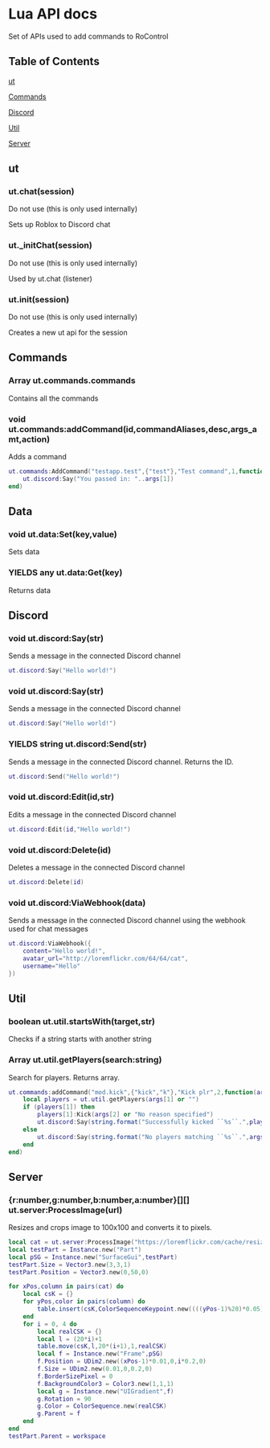 # Lua API docs

Set of APIs used to add commands to RoControl

## Table of Contents

[ut](#ut)

[Commands](#commands)

[Discord](#discord)

[Util](#util)

[Server](#server)

## ut

### ut.chat(session)

Do not use (this is only used internally)

Sets up Roblox to Discord chat

### ut._initChat(session)

Do not use (this is only used internally)

Used by ut.chat (listener)

### ut.init(session)
Do not use (this is only used internally)

Creates a new ut api for the session

## Commands

### Array ut.commands.commands

Contains all the commands

### void ut.commands:addCommand(id,commandAliases,desc,args_amt,action)

Adds a command
```lua
ut.commands:AddCommand("testapp.test",{"test"},"Test command",1,function(args) 
    ut.discord:Say("You passed in: "..args[1])
end)
```

## Data

### void ut.data:Set(key,value)

Sets data

### YIELDS any ut.data:Get(key)

Returns data

## Discord

### void ut.discord:Say(str)

Sends a message in the connected Discord channel
```lua
ut.discord:Say("Hello world!")
```

### void ut.discord:Say(str)

Sends a message in the connected Discord channel
```lua
ut.discord:Say("Hello world!")
```

### YIELDS string ut.discord:Send(str)

Sends a message in the connected Discord channel. Returns the ID.
```lua
ut.discord:Send("Hello world!")
```

### void ut.discord:Edit(id,str)

Edits a message in the connected Discord channel
```lua
ut.discord:Edit(id,"Hello world!")
```

### void ut.discord:Delete(id)

Deletes a message in the connected Discord channel
```lua
ut.discord:Delete(id)
```

### void ut.discord:ViaWebhook(data)

Sends a message in the connected Discord channel using the webhook used for chat messages
```lua
ut.discord:ViaWebhook({
    content="Hello world!",
    avatar_url="http://loremflickr.com/64/64/cat",
    username="Hello"
})
```

## Util

### boolean ut.util.startsWith(target,str)

Checks if a string starts with another string

### Array<Player> ut.util.getPlayers(search:string)

Search for players. Returns array.
```lua
ut.commands:addCommand("mod.kick",{"kick","k"},"Kick plr",2,function(args) 
    local players = ut.util.getPlayers(args[1] or "")
    if (players[1]) then
        players[1]:Kick(args[2] or "No reason specified")
        ut.discord:Say(string.format("Successfully kicked ``%s``.",players[1].name))
    else
        ut.discord:Say(string.format("No players matching ``%s``.",args[1]))
    end
end)
```

## Server

### {r:number,g:number,b:number,a:number}[][] ut.server:ProcessImage(url)
Resizes and crops image to 100x100 and converts it to pixels. 

```lua
local cat = ut.server:ProcessImage("https://loremflickr.com/cache/resized/65535_51914473002_70ae3d8ae0_q_100_100_nofilter.jpg")
local testPart = Instance.new("Part")
local pSG = Instance.new("SurfaceGui",testPart)
testPart.Size = Vector3.new(3,3,1)
testPart.Position = Vector3.new(0,50,0)

for xPos,column in pairs(cat) do
    local csK = {}
    for yPos,color in pairs(column) do
        table.insert(csK,ColorSequenceKeypoint.new((((yPos-1)%20)*0.05)/0.95,Color3.fromRGB(color.r,color.g,color.b)))
    end
    for i = 0, 4 do
        local realCSK = {}
        local l = (20*i)+1
        table.move(csK,l,20*(i+1),1,realCSK)
        local f = Instance.new("Frame",pSG)
        f.Position = UDim2.new((xPos-1)*0.01,0,i*0.2,0)
        f.Size = UDim2.new(0.01,0,0.2,0)
        f.BorderSizePixel = 0
        f.BackgroundColor3 = Color3.new(1,1,1)
        local g = Instance.new("UIGradient",f)
        g.Rotation = 90
        g.Color = ColorSequence.new(realCSK)
        g.Parent = f
    end
end
testPart.Parent = workspace
```